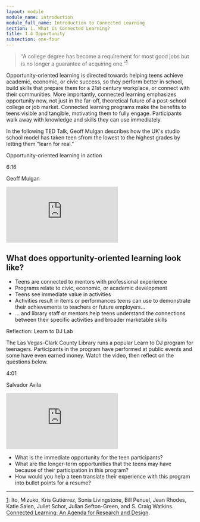 ```yaml
---
layout: module
module_name: introduction
module_full_name: Introduction to Connected Learning
section: 1. What is Connected Learning?
title: 1.4 Opportunity
subsection: one-four
---
```


> “A college degree has become a requirement for most good jobs but is no longer a guarantee of acquiring one.”<sup><a href="#fn1" name="1">1</a></sup> 

Opportunity-oriented learning is directed towards helping teens achieve academic, economic, or civic success, so they perform better in school, build skills that prepare them for a 21st century workplace, or connect with their communities. More importantly, connected learning emphasizes opportunity now, not just in the far-off, theoretical future of a post-school college or job market. Connected learning programs make the benefits to teens visible and tangible, motivating them to fully engage. Participants walk away with knowledge and skills they can use immediately.

In the following TED Talk, Geoff Mulgan describes how the UK's studio school model has taken teen sfrom the lowest to the highest grades by letting them "learn for real."

<div class="case_study_box">
  <p class="box-title">Opportunity-oriented learning in action</p>
  <p class="videotime">6:16</p><p class="source">Geoff Mulgan</p>
 <div class="video">
  
<iframe src="https://embed.ted.com/talks/lang/en/geoff_mulgan_a_short_intro_to_the_studio_school" frameborder="0" scrolling="no" allowfullscreen></iframe></div></div>

## What does opportunity-oriented learning look like? 
* Teens are connected to mentors with professional experience
* Programs relate to civic, economic, or academic development
* Teens see immediate value in activities
* Activities result in items or performances teens can use to demonstrate their achievements to teachers or future employers…
* ... and library staff or mentors help teens understand the connections between their specific activities and broader marketable skills


<div class="reflection">
  <p class="box-title">Reflection: Learn to DJ Lab</p>
  
<p>The Las Vegas-Clark County Library runs a popular Learn to DJ program for teenagers. Participants in the program have performed at public events and some have even earned money. Watch the video, then reflect on the questions below.</p>
<p class="videotime">4:01</p><p class="source">Salvador Avila</p>
 <div class="video">
  
<iframe src="https://www.youtube.com/embed/ukdUrfo6LVM" frameborder="0" allow="autoplay; encrypted-media" allowfullscreen></iframe></div>

<ul><li>What is the immediate opportunity for the teen participants? </li>
    <li>What are the longer-term opportunities that the teens may have because of their participation in this program? </li>
<li>How would you help a teen translate their experience with this program into bullet points for a resume? </li>
  </ul></div>



  
---
<a name="fn1" href="#1">1</a>: Ito, Mizuko, Kris Gutiérrez, Sonia Livingstone, Bill Penuel, Jean Rhodes, Katie Salen, Juliet Schor, Julian Sefton-Green, and S. Craig Watkins. [Connected Learning: An Agenda for Research and Design](https://dmlhub.net/publications/connected-learning-agenda-for-research-and-design/).
